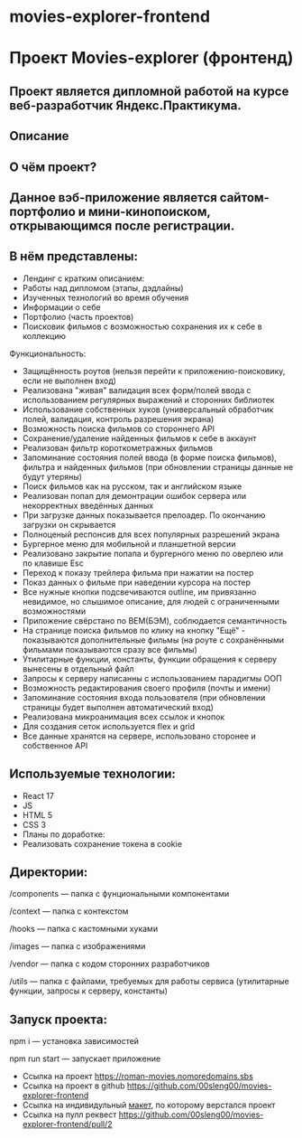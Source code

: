 # movies-explorer-frontend

# Проект Movies-explorer (фронтенд)
## Проект является дипломной работой на курсе веб-разработчик Яндекс.Практикума.

## Описание
## О чём проект?
## Данное вэб-приложение является сайтом-портфолио и мини-кинопоиском, открывающимся после регистрации.





## В нём представлены:

* Лендинг c кратким описанием:
* Работы над дипломом (этапы, дэдлайны)
* Изученных технологий во время обучения
* Информации о себе
* Портфолио (часть проектов)
* Поисковик фильмов с возможностью сохранения их к себе в коллекцию

Функциональность:
* Защищённость роутов (нельзя перейти к приложению-поисковику, если не выполнен вход)
* Реализована "живая" валидация всех форм/полей ввода с использованием регулярных выражений и сторонних библиотек
* Использование собственных хуков (универсальный обработчик полей, валидация, контроль разрешения экрана)
* Возможность поиска фильмов со стороннего API
* Сохранение/удаление найденных фильмов к себе в аккаунт
* Реализован фильтр короткометражных фильмов
* Запоминание состояния полей ввода (в форме поиска фильмов), фильтра и найденных фильмов (при обновлении страницы данные не будут утеряны)
* Поиск фильмов как на русском, так и английском языке
* Реализован попап для демонтрации ошибок сервера или некорректных введённых данных
* При загрузке данных показывается прелоадер. По окончанию загрузки он скрывается
* Полноценый респонсив для всех популярных разрешений экрана
* Бургерное меню для мобильной и планшетной версии
* Реализовано закрытие попапа и бургерного меню по оверлею или по клавише Esc
* Переход к показу трейлера фильма при нажатии на постер
* Показ данных о фильме при наведении курсора на постер
* Все нужные кнопки подсвечиваются outline, им привязанно невидимое, но слышимое описание, для людей с ограниченными возможностями
* Приложение свёрстано по BEM(БЭМ), соблюдается семантичность
* На странице поиска фильмов по клику на кнопку "Ещё" - показываются дополнительные фильмы (на роуте с сохранёнными фильмами показываются сразу все фильмы)
* Утилитарные функции, константы, функции обращения к серверу вынесены в отдельный файл
* Запросы к серверу написанны с использованием парадигмы ООП
* Возможность редактирования своего профиля (почты и имени)
* Запоминание состояния входа пользователя (при обновлении страницы будет выполнен автоматический вход)
* Реализована микроанимация всех ссылок и кнопок
* Для создания сеток используется flex и grid
* Все данные хранятся на сервере, использовано сторонее и собственное API

## Используемые технологии:
* React 17
* JS
* HTML 5
* CSS 3
* Планы по доработке:
* Реализовать сохранение токена в cookie

## Директории:
/components — папка с фунциональными компонентами

/context — папка с контекстом

/hooks — папка с кастомными хуками

/images — папка c изображениями

/vendor — папка с кодом сторонних разработчиков

/utils — папка с файлами, требуемых для работы сервиса (утилитарные функции, запросы к серверу, константы)

## Запуск проекта:
npm i — установка зависимостей

npm run start — запускает приложение

* Ссылка на проект https://roman-movies.nomoredomains.sbs
* Ссылка на проект в github https://github.com/00sleng00/movies-explorer-frontend
* Ссылка на индивидульный [макет](https://www.figma.com/file/QiELfbVl1BCqqbz2fFuj73/Diploma-(Copy)?node-id=932%3A2618), по которому верстался проект 
* Ссылка на пулл реквест https://github.com/00sleng00/movies-explorer-frontend/pull/2

